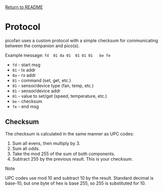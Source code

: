 [Return to README](../README.md)

# Protocol

picofan uses a custom protocol with a simple checksum for communicating between the companion and pico(s).

Example message: `fd  01 0a 01  01 01 01   be fe`
- `fd` - start msg
- `01` - tx addr
- `0a` - rx addr
- `01` - command (set, get, etc.)
- `01` - sensor/device type (fan, temp, etc.)
- `01` - sensor/device addr 
- `01` - value to set/get (speed, temperature, etc.)
- `be` - checksum
- `fe` - end msg

## Checksum

The checksum is calculated in the same manner as UPC codes:
1. Sum all evens, then multiply by 3.
2. Sum all odds.
3. Take the mod 255 of the sum of both components. 
4. Subtract 255 by the previous result. This is your checksum.

> [!NOTE]
> UPC codes use mod 10 and subtract 10 by the result. Standard decimal is base-10, but one byte of hex is base 255, so 255 is substituted for 10.
